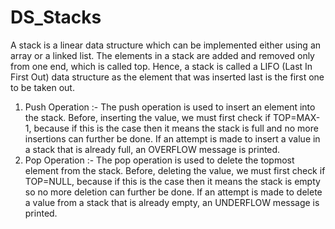 # DS_Stacks
A stack is a linear data structure which can be implemented either using an array or a linked list.
The elements in a stack are added and removed only from one end, which is called top.
Hence, a stack is called a LIFO (Last In First Out) data structure as the element that was inserted last is the first one to be taken out.
1. Push Operation :- The push operation is used to insert an element into the stack. Before, inserting the value, we must first check if TOP=MAX-1, because if this is the case then it means the stack is full and no more insertions can further be done. If an attempt is made to insert a value in a stack that is already full, an OVERFLOW message is printed.
2. Pop Operation :- The pop operation is used to delete the topmost element from the stack. Before, deleting the value, we must first check if TOP=NULL, because if this is the case then it means the stack is empty so no more deletion can further be done. If an attempt is made to delete a value from a stack that is already empty, an UNDERFLOW message is printed. 
